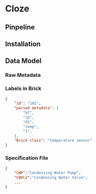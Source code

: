 # Cloze

## Pinpeline

## Installation

## Data Model
### Raw Metadata
### Labels in Brick
```json
{
    "id": "101",
    "parsed metadata": [
        "bf",
        "cp",
        "01",
        "temp",
        "1",
    ],
    "Brick class": "temperature sensor"
}
```
### Specification File
```json
{
    "CWP":"Condensing Water Pump",
    "CWVLV":"Condensing Water Valve",
    ...
}
```
